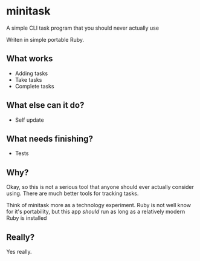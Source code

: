 # minitask
A simple CLI task program that you should never actually use

Writen in simple portable Ruby.

## What works

- Adding tasks
- Take tasks
- Complete tasks

## What else can it do?

- Self update

## What needs finishing?

- Tests

## Why?

Okay, so this is not a serious tool that anyone should ever actually consider using. There are much better tools for tracking tasks.

Think of minitask more as a technology experiment. Ruby is not well know for it's portability, but this app _should_ run as long as a relatively modern Ruby is installed

## Really?

Yes really.
